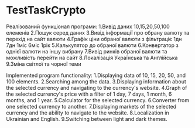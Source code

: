 # TestTaskCrypto

Реалізований функціонал програми:
1.Вивід даних 10,15,20,50,100 елеменів
2.Пошук серед даних
3.Вивід інформації про обрану валюту та перехід на сайт валюти
4.Графік ціни обраної валюти з фільтраціє 1дн 7дн 1міс 6міс 1рік
5.Калькулятор до обраної валюти
6.Конвертатор з однієї валюти на іншу вибрану
7.Вивід ринків обраної валюти та можливість перейти на сайт
8.Локалізація Українська та Англійська
9.Зміна світлої та чорної теми

Implemented program functionality:
1.Displaying data of 10, 15, 20, 50, and 100 elements.
2.Searching among the data.
3.Displaying information about the selected currency and navigating to the currency's website.
4.Graph of the selected currency's price with a filter of 1 day, 7 days, 1 month, 6 months, and 1 year.
5.Calculator for the selected currency.
6.Converter from one selected currency to another.
7.Displaying markets of the selected currency and the ability to navigate to the website.
8.Localization in Ukrainian and English.
9.Switching between light and dark themes.

